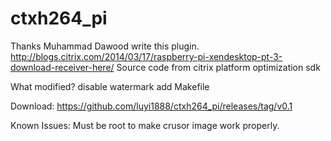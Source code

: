 # ctxh264_pi
Thanks Muhammad Dawood write this plugin.
http://blogs.citrix.com/2014/03/17/raspberry-pi-xendesktop-pt-3-download-receiver-here/
Source code from citrix platform optimization sdk

What modified?
disable watermark
add Makefile

Download:
https://github.com/luyi1888/ctxh264_pi/releases/tag/v0.1

Known Issues:
Must be root to make crusor image work properly.
